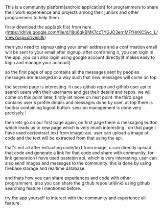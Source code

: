 This is a community platform(android application) for programmers to  share their work expereience and projects among their juniors and other programmers to help them.

firsly download the app(apk file) from here.(https://drive.google.com/file/d/18u6qkBMK7ccTYGJO3ernMFfHnKCSvc_L/view?usp=drivesdk)

then you need to signup using your email address and a confirmation email will be sent to your email after signup. after confirming it, you can login in the app.
you can also login using google account directly(it makes easy to login and manage your account)

so the first page of app contains all the messages sent by peoples. messages are arranged in a way such that new messages will come on top.

the second page is interesting. it uses github repo and github user api to search users with their username and get their details and repos. we will come on this point later, firstly let move on next point.
the third page contains user's profile details and messages done by user. at top there is toolbar containing logout button. session management is done very precisely.!


then lets go on our first page again, on first page there is messaging button which leads us to new page which is very much interesting .
on that page i have used ocr(extract text from image) api. user can upload a image of code and the text will be extracted from that using the api.

that's not all after extracting code/text from image, u can directly upload that code and generate a link for that code and share with community, for link generation i 
have used pastebin api, which is very interesting. 
user can also send images and messages to the community. this is done by using firebase storage and realtime database.

and thats how you can share experiences and code with other programmers.
also you can share the github repos url(link) using github searching feature i mentioned before.

try the app yourself to interect with the community and experience all feature. 
